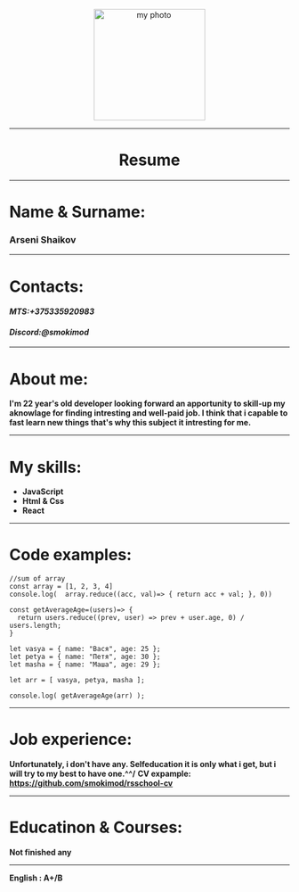<p align="center">
<img src="https://sun9-80.userapi.com/impf/dQFtTX2sPRAxyew5-VwCtv0mWCPpy0ZezARm_g/6nkvCOwapFs.jpg?size=1548x1920&quality=95&sign=7d3bfd33352c72409ed54d61ba823d15&type=album" alt="my photo" width="200"/>
</p>
<hr/>
<h1 align="center">Resume</h1>
<hr/>

 #  Name & Surname:

### Arseni Shaikov

<hr/>

# Contacts:
#### *MTS:+375335920983*
#### *Discord:@smokimod*

<hr/>

# About me:

**I'm 22 year's old developer looking forward an apportunity to skill-up my aknowlage for finding intresting and well-paid job. I think that  i capable to fast learn new things that's why this subject it intresting for me.**

<hr/>

# My  skills:

   *  **JavaScript**
   *  **Html & Css**
   *  **React**

<hr/>

# Code  examples:

```
//sum of array
const array = [1, 2, 3, 4]
console.log(  array.reduce((acc, val)=> { return acc + val; }, 0))
```

```
const getAverageAge=(users)=> {
  return users.reduce((prev, user) => prev + user.age, 0) / users.length;
}

let vasya = { name: "Вася", age: 25 };
let petya = { name: "Петя", age: 30 };
let masha = { name: "Маша", age: 29 };

let arr = [ vasya, petya, masha ];

console.log( getAverageAge(arr) ); 
```

<hr/>

# Job experience:
**Unfortunately, i don't have any. Selfeducation it is only what i get, but i will try to my best to have one.^^/**
**CV expample: https://github.com/smokimod/rsschool-cv**
<hr/>

# Educatinon & Courses:

**Not finished any**

<hr/>

**English : A+/B**
